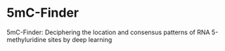 # 5mC-Finder
5mC-Finder: Deciphering the location and consensus patterns of RNA 5-methyluridine sites by deep learning
